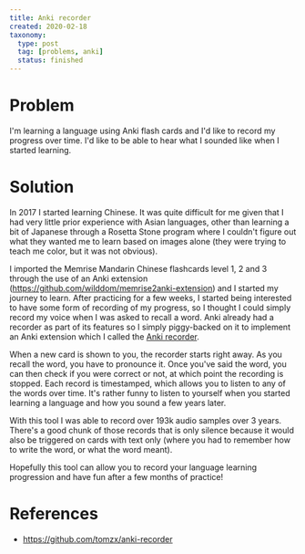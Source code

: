 ```yaml
---
title: Anki recorder
created: 2020-02-18
taxonomy:
  type: post
  tag: [problems, anki]
  status: finished
---
```


# Problem
I'm learning a language using Anki flash cards and I'd like to record my progress over time. I'd like to be able to hear what I sounded like when I started learning.

# Solution
In 2017 I started learning Chinese. It was quite difficult for me given that I had very little prior experience with Asian languages, other than learning a bit of Japanese through a Rosetta Stone program where I couldn't figure out what they wanted me to learn based on images alone (they were trying to teach me color, but it was not obvious).

I imported the Memrise Mandarin Chinese flashcards level 1, 2 and 3 through the use of an Anki extension (https://github.com/wilddom/memrise2anki-extension) and I started my journey to learn. After practicing for a few weeks, I started being interested to have some form of recording of my progress, so I thought I could simply record my voice when I was asked to recall a word. Anki already had a recorder as part of its features so I simply piggy-backed on it to implement an Anki extension which I called the [Anki recorder](https://github.com/tomzx/anki-recorder).

When a new card is shown to you, the recorder starts right away. As you recall the word, you have to pronounce it. Once you've said the word, you can then check if you were correct or not, at which point the recording is stopped. Each record is timestamped, which allows you to listen to any of the words over time. It's rather funny to listen to yourself when you started learning a language and how you sound a few years later.

With this tool I was able to record over 193k audio samples over 3 years. There's a good chunk of those records that is only silence because it would also be triggered on cards with text only (where you had to remember how to write the word, or what the word meant).

Hopefully this tool can allow you to record your language learning progression and have fun after a few months of practice!

# References
* https://github.com/tomzx/anki-recorder
